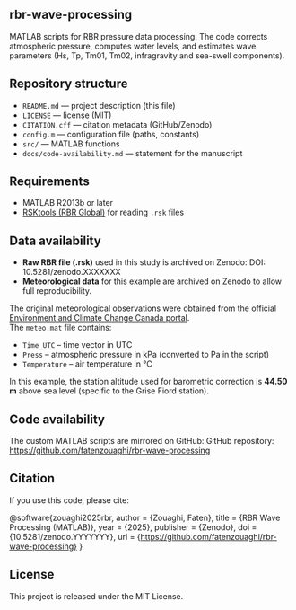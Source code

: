 ## rbr-wave-processing
MATLAB scripts for RBR pressure data processing.
The code corrects atmospheric pressure, computes water levels, and estimates wave parameters (Hs, Tp, Tm01, Tm02, infragravity and sea-swell components).
## Repository structure
- `README.md` — project description (this file)
- `LICENSE` — license (MIT)
- `CITATION.cff` — citation metadata (GitHub/Zenodo)
- `config.m` — configuration file (paths, constants)
- `src/` — MATLAB functions 
- `docs/code-availability.md` — statement for the manuscript

## Requirements
- MATLAB R2013b or later
- [RSKtools (RBR Global)](https://rbr-global.com/support/matlab-tools/) for reading `.rsk` files

## Data availability

- **Raw RBR file (.rsk)** used in this study is archived on Zenodo: DOI: 10.5281/zenodo.XXXXXXX  
- **Meteorological data** for this example are  archived on Zenodo to allow full reproducibility.  

The original meteorological observations were obtained from the official  
[Environment and Climate Change Canada portal](https://climat.meteo.gc.ca/historical_data/search_historic_data_f.html).  
The `meteo.mat` file contains:  
- `Time_UTC` – time vector in UTC  
- `Press` – atmospheric pressure in kPa (converted to Pa in the script)  
- `Temperature` – air temperature in °C  

In this example, the station altitude used for barometric correction is **44.50 m** above sea level (specific to the Grise Fiord station). 


## Code availability

The custom MATLAB scripts are mirrored on GitHub:
GitHub repository: https://github.com/fatenzouaghi/rbr-wave-processing


## Citation

If you use this code, please cite:

@software{zouaghi2025rbr,
  author       = {Zouaghi, Faten},
  title        = {RBR Wave Processing (MATLAB)},
  year         = {2025},
  publisher    = {Zenodo},
  doi          = {10.5281/zenodo.YYYYYYY},
  url          = {https://github.com/fatenzouaghi/rbr-wave-processing}
}


## License

This project is released under the MIT License.

